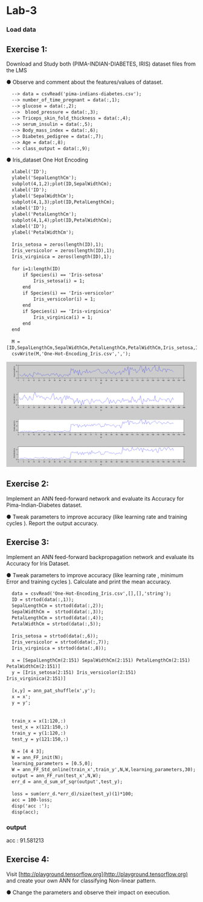 # Lab-3


### Load data

## Exercise 1: 
Download and Study both (PIMA-INDIAN-DIABETES, IRIS) dataset files from the LMS

● Observe and comment about the features/values of dataset.

      --> data = csvRead('pima-indians-diabetes.csv');
      --> number_of_time_pregnant = data(:,1);
      --> glucose = data(:,2);
      -->  blood_pressure = data(:,3);
      --> Triceps_skin_fold_thickness = data(:,4);
      --> serum_insulin = data(:,5);
      --> Body_mass_index = data(:,6);
      --> Diabetes_pedigree = data(:,7);
      --> Age = data(:,8);
      --> class_output = data(:,9);

● Iris_dataset One Hot Encoding

      xlabel('ID');
      ylabel('SepalLengthCm');
      subplot(4,1,2);plot(ID,SepalWidthCm);
      xlabel('ID');
      ylabel('SepalWidthCm');
      subplot(4,1,3);plot(ID,PetalLengthCm);
      xlabel('ID');
      ylabel('PetalLengthCm');
      subplot(4,1,4);plot(ID,PetalWidthCm);
      xlabel('ID');
      ylabel('PetalWidthCm');

      Iris_setosa = zeros(length(ID),1);
      Iris_versicolor = zeros(length(ID),1);
      Iris_virginica = zeros(length(ID),1);

      for i=1:length(ID)
          if Species(i) == 'Iris-setosa'
              Iris_setosa(i) = 1;
          end
          if Species(i) == 'Iris-versicolor'
              Iris_versicolor(i) = 1;
          end
          if Species(i) == 'Iris-virginica'
              Iris_virginica(i) = 1;
          end
      end

      M = [ID,SepalLengthCm,SepalWidthCm,PetalLengthCm,PetalWidthCm,Iris_setosa,Iris_versicolor,Iris_virginica]
      csvWrite(M,'One-Hot-Encoding_Iris.csv',',');
     
   ![](Images/Iris_data_1.PNG)

## Exercise 2: 
Implement an ANN feed-forward network and evaluate its Accuracy for Pima-Indian-Diabetes dataset. 

● Tweak parameters to improve accuracy (like learning rate and training cycles ). Report the output accuracy.



## Exercise 3: 
Implement an ANN feed-forward backpropagation network and evaluate its Accuracy for Iris Dataset.

● Tweak parameters to improve accuracy (like learning rate , minimum Error and training cycles ). Calculate and print the mean accuracy.

      data = csvRead('One-Hot-Encoding_Iris.csv',[],[],'string');
      ID = strtod(data(:,1));
      SepalLengthCm = strtod(data(:,2));
      SepalWidthCm =  strtod(data(:,3));
      PetalLengthCm = strtod(data(:,4));
      PetalWidthCm = strtod(data(:,5));

      Iris_setosa = strtod(data(:,6));
      Iris_versicolor = strtod(data(:,7));
      Iris_virginica = strtod(data(:,8));

      x = [SepalLengthCm(2:151) SepalWidthCm(2:151) PetalLengthCm(2:151) PetalWidthCm(2:151)]
      y = [Iris_setosa(2:151) Iris_versicolor(2:151) Iris_virginica(2:151)]

      [x,y] = ann_pat_shuffle(x',y');
      x = x';
      y = y';


      train_x = x(1:120,:)
      test_x = x(121:150,:)
      train_y = y(1:120,:)
      test_y = y(121:150,:)

      N = [4 4 3];
      W = ann_FF_init(N);
      learning_parameters = [0.5,0];
      W = ann_FF_Std_online(train_x',train_y',N,W,learning_parameters,30);
      output = ann_FF_run(test_x',N,W);
      err_d = ann_d_sum_of_sqr(output',test_y);

      loss = sum(err_d.*err_d)/size(test_y)(1)*100;
      acc = 100-loss;
      disp('acc :');
      disp(acc);

### output
 acc : 91.581213


## Exercise 4: 
Visit [http://playground.tensorflow.org](http://playground.tensorflow.org) and create your own ANN for classifying Non-linear pattern.

● Change the parameters and observe their impact on execution.
